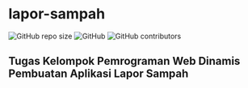# lapor-sampah

![GitHub repo size](https://img.shields.io/github/repo-size/himawanTIF/lapor-sampah?color=green&style=for-the-badge)
![GitHub](https://img.shields.io/github/license/himawanTIF/lapor-sampah?style=for-the-badge)
![GitHub contributors](https://img.shields.io/github/contributors/himawanTIF/lapor-sampah?style=for-the-badge)

## Tugas Kelompok Pemrograman Web Dinamis Pembuatan Aplikasi Lapor Sampah

